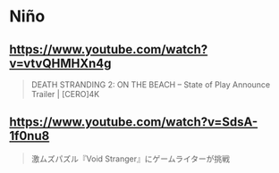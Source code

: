 # Niño

## https://www.youtube.com/watch?v=vtvQHMHXn4g

> DEATH STRANDING 2: ON THE BEACH – State of Play Announce Trailer | [CERO]4K

## https://www.youtube.com/watch?v=SdsA-1f0nu8

> 激ムズパズル『Void Stranger』にゲームライターが挑戦 

